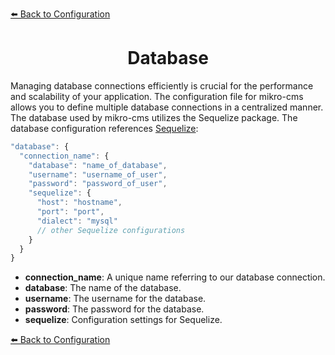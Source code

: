 [⬅️ Back to Configuration](./configuration.md)

<h1 align="center">Database</h1>

Managing database connections efficiently is crucial for the performance and scalability of your application. The configuration file for mikro-cms allows you to define multiple database connections in a centralized manner. The database used by mikro-cms utilizes the Sequelize package. The database configuration references [Sequelize](https://www.npmjs.com/package/sequelize):

```js
"database": {
  "connection_name": {
    "database": "name_of_database",
    "username": "username_of_user",
    "password": "password_of_user",
    "sequelize": {
      "host": "hostname",
      "port": "port",
      "dialect": "mysql"
      // other Sequelize configurations
    }
  }
}
```

- **connection_name**: A unique name referring to our database connection.
- **database**: The name of the database.
- **username**: The username for the database.
- **password**: The password for the database.
- **sequelize**: Configuration settings for Sequelize.

[⬅️ Back to Configuration](./configuration.md)
